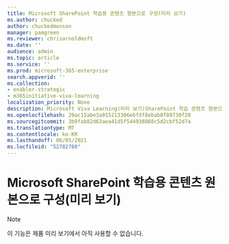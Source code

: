```yaml
---
title: Microsoft SharePoint 학습용 콘텐츠 원본으로 구성(미리 보기)
ms.author: chucked
author: chuckedmonson
manager: pamgreen
ms.reviewer: chrisarnoldmsft
ms.date: ''
audience: admin
ms.topic: article
ms.service: ''
ms.prod: microsoft-365-enterprise
search.appverid: ''
ms.collection:
- enabler-strategic
- m365initiative-viva-learning
localization_priority: None
description: Microsoft Viva Learning(미리 보기)SharePoint 학습 콘텐츠 원본으로 구성하는 방법을 알아보겠습니다.
ms.openlocfilehash: 29ac15abe3a915213306ebfdf8ebab8f89730f20
ms.sourcegitcommit: 3b9fab82d63aea41d5f544938868c5d2cbf52d7a
ms.translationtype: MT
ms.contentlocale: ko-KR
ms.lasthandoff: 06/05/2021
ms.locfileid: "52782780"
---
```

# <a name="configure-sharepoint-as-a-learning-content-source-for-microsoft-viva-learning-preview"></a>Microsoft SharePoint 학습용 콘텐츠 원본으로 구성(미리 보기)

> [!NOTE]
> 이 기능은 제품 미리 보기에서 아직 사용할 수 없습니다. 



<!---

You can configure SharePoint as a learning content source to make your organization's own content available in Viva Learning (Preview).

## Overview

The knowledge admin (or global administrator) provides a site URL to where the Learning Service can create an empty centralized location—the Learning App Content Repository—in the form of a structured SharePoint list. This list can be used by your organization to house links to cross-company SharePoint folders that contain learning content. Admins are responsible for collecting and curating a list of URLs for folders. These folders should only include content that can be made available in Viva Learning (Preview).

Viva Learning (Preview) supports the following document types:

- Word, PowerPoint, Excel, PDF
- Audio (.m4a)
- Video (.mov, .mp4, .avi)

For more information, see [SharePoint limits](/office365/servicedescriptions/sharepoint-online-service-description/sharepoint-online-limits?redirectSourcePath=%252farticle%252fSharePoint-Online-limits-8f34ff47-b749-408b-abc0-b605e1f6d498). 

## Permissions

Document library folder URLs can be collected from any SharePoint site in the organization. Viva Learning (Preview) follows all existing content permissions. Therefore, only content for which a user has permission to access is searchable and visible within Viva Learning (Preview). Any content within these folders will be searchable, but only content to which the individual employee has permissions can be used.

Content deletion from your organization’s repository is not currently supported.

To remove unintentionally surfaced content, follow these steps:

1.  To restrict access to the document library, select the **Show actions** option, and then select **Manage access**.
     
     ![Document library page in SharePoint showing Show actions option with Manage access highligted.](../media/learning/learning-sharepoint-permissions2.png)

2.  Delete the original document within the document library.

For more information, see [Sharing and permissions in the SharePoint modern experience](/sharepoint/modern-experience-sharing-permissions). 

## Learning Service

The Learning Service uses the provided folder URLs to get metadata from all content stored in those folders. Within 24 hours of supplying the folder URL in the centralized repository, employees can search for and use your organization’s content within Viva Learning (Preview). All changes to content, including updated metadata and permissions, will also be applied in the Learning Service within 24 hours.

## Configure SharePoint as a source

You must be a Microsoft 365 global administrator, SharePoint administrator, or knowledge admin to perform these tasks.

To configure SharePoint as a learning content sources in for Viva Learning (Preview), follow these steps:

1.  In the left navigation of the Microsoft 365 admin center, go to **Settings** > **Org settings**.
 
2.  On the **Org settings** page, on the **Services** tab, select **Viva Learning (Preview)**.

     ![Settings page in the Microsoft 365 admin center showing Viva Learning listed.](../media/learning/learning-sharepoint-configure1.png)

3.  On the **Viva Learning (Preview)** panel, under SharePoint, provides the site URL to the SharePoint site where you want Viva Learning (Preview) to create a centralized repository.

     ![Learning panel in the Microsoft 365 admin center showing SharePoint selected.](../media/learning/learning-sharepoint-configure2.png)

4.  A SharePoint list is created automatically within the provided SharePoint site.

     ![Newly created SharePoint list within the SharePoint site.](../media/learning/learning-sharepoint-configure3.png)

     In the left navigation of the SharePoint site, select **Site contents** > **Learning App Content Repository**. 

     ![SharePoint list showing the Site contents navigation and the Learning App Content Repository section.](../media/learning/learning-sharepoint-configure4.png) 

5. On the **Learning App Content Repository** page, populate the SharePoint list with URLs to the learning content folders.

   1. Select **New** to view the **New item** panel. 

       ![Learning Content Repository page in SharePoint showing the New option.](../media/learning/learning-sharepoint-configure5.png)
 
   2. On the **New item** panel, in the **Title** field, add a directory name of your choice. In the **Folder URL** field, add the URL to the learning content folder. Select **Save**.

       ![New item panel in SharePoint showing the Title and Folder URL fields.](../media/learning/learning-sharepoint-configure6.png)

   3. The **Learning App Content Repository** page is updated with the new learning content.

       ![Learning Content Repository page in SharePoint showing the updated information.](../media/learning/learning-sharepoint-configure7.png)

> [!NOTE]
> To allow for broader access to the Learning App Content Repository, a link to the list soon will be available in the Viva Learning (Preview) interface where users can request access and ultimately help populate the list. Site owners and global administrators will be required to grant access to the list. Access is specific to the list only and does not apply to the site where the list is stored. For more information, see [Provide your own organization's content](#provide-your-own-organizations-content) later in this article.

### Folder URL document library curation

Default metadata (such as modified date, created by, document name, content type, and organization name) is automatically pulled into Viva Learning (Preview) by the Microsoft Graph API.
 
To improve overall discovery and search relevance of the content, we recommend adding a **Description** column.

To add a **Description** column to the document library page, follow these steps:

1.  On the **Documents** page, select **Add column**.

2. Select the **Show actions** option, and then select **Single line of text**.

     ![Documents page in SharePoint showing the Show actions options with Single line of text highlighted.](../media/learning/learning-sharepoint-curation1.png)

3. On the **Create a column** panel, in the **Name** field, add a descriptive name for the column. Select **Save**.

     ![Create a column panel in SharePoint showing the Name and other fields.](../media/learning/learning-sharepoint-curation2.png)
 
4. On the **Documents** page, in the **Description** column, add custom descriptions for each item. If no description is supplied, Viva Learning (Preview) will provide a default message that highlights the content as being from your own SharePoint library. 

     ![Documents page in SharePoint showing the descriptions in the Description column.](../media/learning/learning-sharepoint-curation3.png)
 
### Provide your own organization's content

Knowledge admins can access their organization’s Learning App Content Repository in SharePoint, where they can provide references to cross-organization document libraries. Content within these libraries will be then surfaced as learning content in Viva Learning (Preview).

1. In Viva Learning (Preview), select **More options** (**...**), and then select **Settings**.

     ![SharePoint library page showing the More options and Settings option.](../media/learning/learning-sharepoint-library-1.png)
     
2. Under **Settings**, select **Permissions**.

     ![Settings option page in SharePoint showing the Permissions and Check access options.](../media/learning/learning-sharepoint-library-2.png)

3. Select **Check access** to connect to your organization’s centralized library.
     
--->